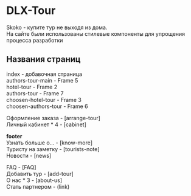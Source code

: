 # DLX-Tour
Skoko - купите тур не выходя из дома.  
На сайте были использованы стилевые компоненты для упрощения процесса разработки

## Названия страниц
index - добавочная страница  
	authors-tour-main - Frame 5  
		hotel-tour - Frame 2  
		authors-tour - Frame 7  
			choosen-hotel-tour - Frame 3  
			choosen-authors-tour - Frame 6  

Оформление заказа - [arrange-tour]  
Личный кабинет * 4 - [cabinet]  

**footer**  
Узнать больше о... - [know-more]  
Туристу на заметку - [tourists-note]  
Новости - [news]  

FAQ - [FAQ]  
Добавить тур - [add-tour]  
О нас * 3 - [about-us]  
Стать партнером - (link)  
